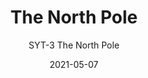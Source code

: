 ---
image_primary: "img/SYT+The+North+Pole+Art.jpg"
image_secondary: "img/SYT+The+North+Pole+Interior.jpg"
subtitle: "SYT-3 The North Pole"
tags: 
  - "Wall Coverings"
title: "The North Pole"
href: "https://www.areaenvironments.com/order/thenorthpole"
designer: "Suyao Tian"
category: "Wall Coverings"
manufacturer: "Area Environments"
slug: "/manufacturers/area-environments/wall-coverings/suyao-tian-the-north-pole"
date: "2021-05-07"
---